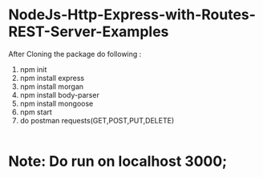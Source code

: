# NodeJs-Http-Express-with-Routes-REST-Server-Examples

After Cloning the package do following :
<br>
1. npm init<br>
2. npm install express<br>
3. npm install morgan<br>
4. npm install body-parser<br>
5. npm install mongoose<br>
6. npm start<br>
7. do postman requests(GET,POST,PUT,DELETE)<br><br>
<h1>Note: Do run on localhost 3000;</h1>
